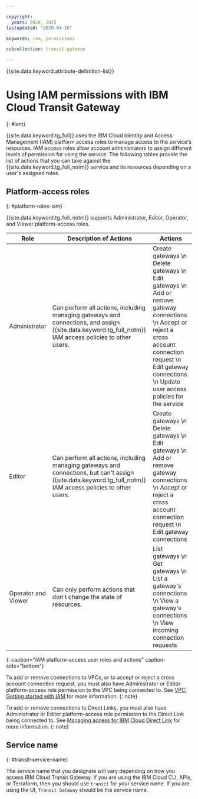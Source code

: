 ```yaml
---

copyright:
  years: 2020, 2025
lastupdated: "2020-04-16"

keywords: iam, permissions

subcollection: transit-gateway

---
```


{{site.data.keyword.attribute-definition-list}}

# Using IAM permissions with IBM Cloud Transit Gateway
{: #iam}

{{site.data.keyword.tg_full}} uses the IBM Cloud Identity and Access Management (IAM) platform access roles to manage access to the service's resources. IAM access roles allow account administrators to assign different levels of permission for using the service. The following tables provide the list of actions that you can take against the {{site.data.keyword.tg_full_notm}} service and its resources depending on a user's assigned roles.

## Platform-access roles
{: #platform-roles-iam}

{{site.data.keyword.tg_full_notm}} supports Administrator, Editor, Operator, and Viewer platform-access roles.

| Role | Description of Actions |  Actions |
|---|---|---|
| Administrator | Can perform all actions, including managing gateways and connections, and assign {{site.data.keyword.tg_full_notm}} IAM access policies to other users. | Create gateways  \n Delete gateways  \n Edit gateways  \n Add or remove gateway connections  \n Accept or reject a cross account connection request  \n Edit gateway connections  \n Update user access policies for the service |                     |
| Editor | Can perform all actions, including managing gateways and connections, but can't assign {{site.data.keyword.tg_full_notm}} IAM access policies to other users. |Create gateways  \n Delete gateways  \n Edit gateways  \n Add or remove gateway connections  \n Accept or reject a cross account connection request  \n Edit gateway connections |
| Operator and Viewer | Can only perform actions that don't change the state of resources. | List gateways  \n Get gateways  \n List a gateway's connections  \n View a gateway's connections  \n View incoming connection requests |
{: caption="IAM platform-access user roles and actions" caption-side="bottom"}

To add or remove connections to VPCs, or to accept or reject a cross account connection request, you must also have Administrator or Editor platform-access role permission to the VPC being connected to. See [VPC: Getting started with IAM](/docs/vpc?topic=vpc-iam-getting-started) for more information.
{: note}

To add or remove connections to Direct Links, you must also have Administrator or Editor platform-access role permission to the Direct Link being connected to. See [Managing access for IBM Cloud Direct Link](/docs/dl?topic=dl-iam) for more information.
{: note}

## Service name
{: #transit-service-name}

The service name that you designate will vary depending on how you access IBM Cloud Transit Gateway. If you are using the IBM Cloud CLI, APIs, or Terraform, then you should use `transit` for your service name. If you are using the UI, `Transit Gateway` should be the service name.
